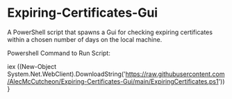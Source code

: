 # Expiring-Certificates-Gui
A PowerShell script that spawns a Gui for checking expiring certificates within a chosen number of days on the local machine.

Powershell Command to Run Script: 

iex ((New-Object System.Net.WebClient).DownloadString('https://raw.githubusercontent.com/AlecMcCutcheon/Expiring-Certificates-Gui/main/ExpiringCertificates.ps1')) }
